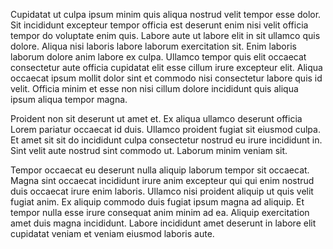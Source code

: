 Cupidatat ut culpa ipsum minim quis aliqua nostrud velit tempor esse dolor. Sit incididunt excepteur tempor officia est deserunt enim nisi velit officia tempor do voluptate enim quis. Labore aute ut labore elit in sit ullamco quis dolore. Aliqua nisi laboris labore laborum exercitation sit. Enim laboris laborum dolore anim labore ex culpa. Ullamco tempor quis elit occaecat consectetur aute officia cupidatat elit esse cillum irure excepteur elit. Aliqua occaecat ipsum mollit dolor sint et commodo nisi consectetur labore quis id velit. Officia minim et esse non nisi cillum dolore incididunt quis aliqua ipsum aliqua tempor magna.

Proident non sit deserunt ut amet et. Ex aliqua ullamco deserunt officia Lorem pariatur occaecat id duis. Ullamco proident fugiat sit eiusmod culpa. Et amet sit sit do incididunt culpa consectetur nostrud eu irure incididunt in. Sint velit aute nostrud sint commodo ut. Laborum minim veniam sit.

Tempor occaecat eu deserunt nulla aliquip laborum tempor sit occaecat. Magna sint occaecat incididunt irure anim excepteur qui qui enim nostrud duis occaecat irure enim laboris. Ullamco nisi proident aliquip ut quis velit fugiat anim. Ex aliquip commodo duis fugiat ipsum magna ad aliquip. Et tempor nulla esse irure consequat anim minim ad ea. Aliquip exercitation amet duis magna incididunt. Labore incididunt amet deserunt in labore elit cupidatat veniam et veniam eiusmod laboris aute.